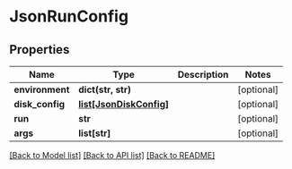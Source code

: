 # JsonRunConfig


## Properties
Name | Type | Description | Notes
------------ | ------------- | ------------- | -------------
**environment** | **dict(str, str)** |  | [optional] 
**disk_config** | [**list[JsonDiskConfig]**](JsonDiskConfig.md) |  | [optional] 
**run** | **str** |  | [optional] 
**args** | **list[str]** |  | [optional] 

[[Back to Model list]](../README.md#documentation-for-models) [[Back to API list]](../README.md#documentation-for-api-endpoints) [[Back to README]](../README.md)


